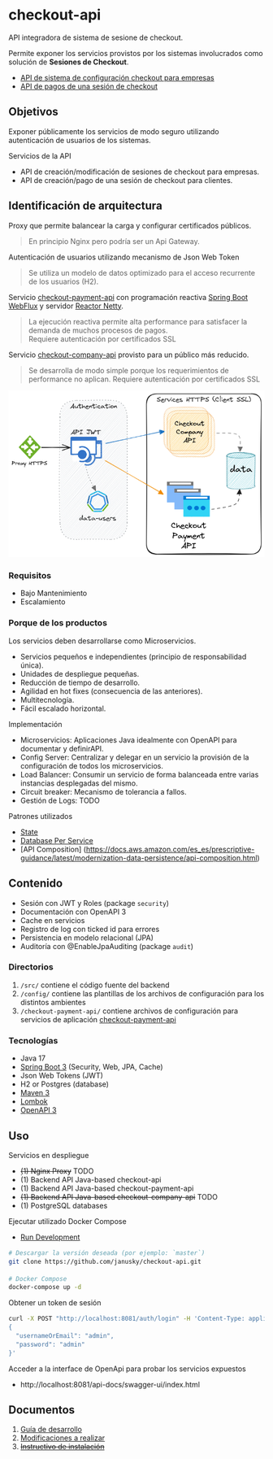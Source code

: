 # checkout-api

API integradora de sistema de sesione de checkout.

Permite exponer los servicios provistos por los sistemas involucrados como solución de **Sesiones de Checkout**.

* [API de sistema de configuración checkout para empresas](https://github.com/janusky/checkout-company-api)
* [API de pagos de una sesión de checkout](https://github.com/janusky/checkout-payment-api)

## Objetivos

Exponer públicamente los servicios de modo seguro utilizando autenticación de usuarios de los sistemas.

Servicios de la API

* API de creación/modificación de sesiones de checkout para empresas.
* API de creación/pago de una sesión de checkout para clientes.

## Identificación de arquitectura

Proxy que permite balancear la carga y configurar certificados públicos.
>En principio Nginx pero podría ser un Api Gateway.

Autenticación de usuarios utilizando mecanismo de Json Web Token
>Se utiliza un modelo de datos optimizado para el acceso recurrente de los usuarios (H2).

Servicio [checkout-payment-api](https://github.com/janusky/checkout-payment-api) con programación reactiva [Spring Boot WebFlux](https://docs.spring.io/spring/docs/current/spring-framework-reference/web-reactive.html) y servidor [Reactor Netty](https://projectreactor.io/docs/netty/snapshot/reference/index.html).
>La ejecución reactiva permite alta performance para satisfacer la demanda de muchos procesos de pagos.  
>Requiere autenticación por certificados SSL

Servicio [checkout-company-api](https://github.com/janusky/checkout-company-api) provisto para un público más reducido.
>Se desarrolla de modo simple porque los requerimientos de performance no aplican.
>Requiere autenticación por certificados SSL

![](docs/checkout-api-arq.png)

### Requisitos

* Bajo Mantenimiento
* Escalamiento

### Porque de los productos

Los servicios deben desarrollarse como Microservicios.

* Servicios pequeños e independientes (principio de responsabilidad única).
* Unidades de despliegue pequeñas.
* Reducción de tiempo de desarrollo.
* Agilidad en hot fixes (consecuencia de las anteriores).
* Multitecnología.
* Fácil escalado horizontal.

Implementación

* Microservicios: Aplicaciones Java idealmente con OpenAPI para documentar y definirAPI.
* Config Server: Centralizar y delegar en un servicio la provisión de la configuración de todos los microservicios.
* Load Balancer: Consumir un servicio de forma balanceada entre varias instancias desplegadas del mismo.
* Circuit breaker: Mecanismo de tolerancia a fallos.
* Gestión de Logs: TODO

Patrones utilizados

* [State](https://refactoring.guru/es/design-patterns/state/java/example)
* [Database Per Service](https://docs.aws.amazon.com/es_es/prescriptive-guidance/latest/modernization-data-persistence/database-per-service.html)
* [API Composition] (https://docs.aws.amazon.com/es_es/prescriptive-guidance/latest/modernization-data-persistence/api-composition.html)

## Contenido

- Sesión con JWT y Roles (package `security`)
- Documentación con OpenAPI 3
- Cache en servicios
- Registro de log con ticked id para errores
- Persistencia en modelo relacional (JPA)
- Auditoría con @EnableJpaAuditing (package `audit`)

### Directorios

1. `/src/` contiene el código fuente del backend
1. `/config/` contiene las plantillas de los archivos de configuración para los distintos ambientes
1. `/checkout-payment-api/` contiene archivos de configuración para servicios de aplicación [checkout-payment-api](https://github.com/janusky/checkout-payment-api)

### Tecnologías

- Java 17
- [Spring Boot 3](https://spring.io/blog/2022/05/24/preparing-for-spring-boot-3-0) (Security, Web, JPA, Cache)
- Json Web Tokens (JWT)
- H2 or Postgres (database)
- [Maven 3](https://maven.apache.org/)
- [Lombok](https://projectlombok.org)
- [OpenAPI 3](https://spec.openapis.org/oas/v3.1.0)

## Uso

Servicios en despliegue

- ̣~~(1) Nginx Proxy~~ TODO
- (1) Backend API Java-based checkout-api
- (1) Backend API Java-based checkout-payment-api
- ~~(1) Backend API Java-based checkout-company-api~~ TODO
- (1) PostgreSQL databases

Ejecutar utilizado Docker Compose

* [Run Development](DEV.md#run)

```sh
# Descargar la versión deseada (por ejemplo: `master`)
git clone https://github.com/janusky/checkout-api.git

# Docker Compose
docker-compose up -d
```

Obtener un token de sesión

```sh
curl -X POST "http://localhost:8081/auth/login" -H 'Content-Type: application/json' -d'
{
  "usernameOrEmail": "admin",
  "password": "admin"
}'
```

Acceder a la interface de OpenApi para probar los servicios expuestos

* http://localhost:8081/api-docs/swagger-ui/index.html

## Documentos

1. [Guía de desarrollo](DEV.md)
1. [Modificaciones a realizar](TODO.md)
1. ~~[Instructivo de instalación](INSTALL.md)~~
